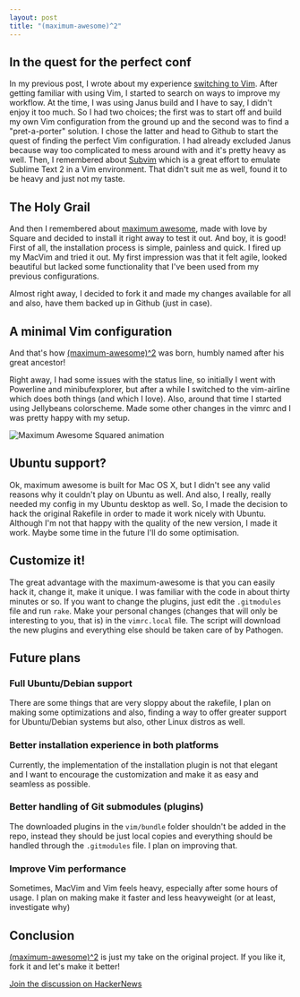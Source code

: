 ```yaml
---
layout: post
title: "(maximum-awesome)^2"
---
```


## In the quest for the perfect conf

In my previous post, I wrote about my experience [switching to Vim](/posts/how-to-vim/). After getting familiar with using Vim, I started to search on ways to improve my workflow. At the time, I was using Janus build and I have to say, I didn't enjoy it too much. So I had two choices; the first was to start off and build my own Vim configuration from the ground up and the second was to find a "pret-a-porter" solution. I chose the latter and head to Github to start the quest of finding the perfect Vim configuration. I had already excluded Janus because way too complicated to mess around with and it's pretty heavy as well. Then, I remembered about [Subvim](https://github.com/fatih/subvim/) which is a great effort to emulate Sublime Text 2 in a Vim environment. That didn't suit me as well, found it to be heavy and just not my taste.

## The Holy Grail

And then I remembered about [maximum awesome](https://github.com/square/maximum-awesome), made with love by Square and decided to install it right away to test it out. And boy, it is good! First of all, the installation process is simple, painless and quick. I fired up my MacVim and tried it out. My first impression was that it felt agile, looked beautiful but lacked some functionality that I've been used from my previous configurations.

Almost right away, I decided to fork it and made my changes available for all and also, have them backed up in Github (just in case).

## A minimal Vim configuration

And that's how [(maximum-awesome)^2](https://github.com/tsironis/maximum-awesome-squared) was born, humbly named after his great ancestor!

Right away, I had some issues with the status line, so initially I went with Powerline and minibufexplorer, but after a while I switched to the vim-airline which does both things (and which I love). Also, around that time I started using Jellybeans colorscheme. Made some other changes in the vimrc and I was pretty happy with my setup.

![Maximum Awesome Squared animation](http://i.imgur.com/GUUm9q0.gif)

## Ubuntu support?

Ok, maximum awesome is built for Mac OS X, but I didn't see any valid reasons why it couldn't play on Ubuntu as well. And also, I really, really needed my config in my Ubuntu desktop as well. So, I made the decision to hack the original Rakefile in order to made it work nicely with Ubuntu. Although I'm not that happy with the quality of the new version, I made it work. Maybe some time in the future I'll do some optimisation.

## Customize it!

The great advantage with the maximum-awesome is that you can easily hack it, change it, make it unique. I was familiar with the code in about thirty minutes or so. If you want to change the plugins, just edit the ```.gitmodules``` file and run ```rake```. Make your personal changes (changes that will only be interesting to you, that is) in the ```vimrc.local``` file. The script will download the new plugins and everything else should be taken care of by Pathogen.

## Future plans

### Full Ubuntu/Debian support
There are some things that are very sloppy about the rakefile, I plan on making some optimizations and also, finding a way to offer greater support for Ubuntu/Debian systems but also, other Linux distros as well.
### Better installation experience in both platforms
Currently, the implementation of the installation plugin is not that elegant and I want to encourage the customization and make it as easy and seamless as possible.
### Better handling of Git submodules (plugins)
The downloaded plugins in the ```vim/bundle``` folder shouldn't be added in the repo, instead they should be just local copies and everything should be handled through the ```.gitmodules``` file. I plan on improving that.
### Improve Vim performance
Sometimes, MacVim and Vim feels heavy, especially after some hours of usage. I plan on making make it faster and less heavyweight (or at least, investigate why)

## Conclusion

[(maximum-awesome)^2](https://github.com/tsironis/maximum-awesome-squared) is just my take on the original project. If you like it, fork it and let's make it better!

[Join the discussion on HackerNews](https://news.ycombinator.com/item?id=6462427)

